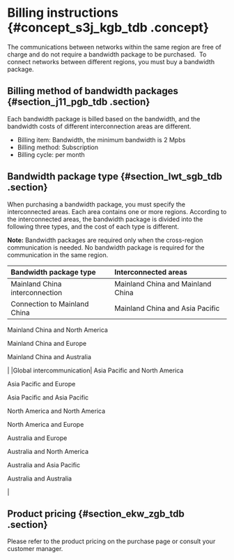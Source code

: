 # Billing instructions {#concept_s3j_kgb_tdb .concept}

The communications between networks within the same region are free of charge and do not require a bandwidth package to be purchased.  To connect networks between different regions, you must buy a bandwidth package.

## Billing method of bandwidth packages {#section_j11_pgb_tdb .section}

Each bandwidth package is billed based on the bandwidth, and the bandwidth costs of different interconnection areas are different.

-   Billing item: Bandwidth, the minimum bandwidth is 2 Mpbs
-   Billing method: Subscription
-   Billing cycle: per month

## Bandwidth package type {#section_lwt_sgb_tdb .section}

When purchasing a bandwidth package, you must specify the interconnected areas. Each area contains one or more regions. According to the interconnected areas, the bandwidth package is divided into the following three types, and the cost of each type is different.

**Note:** Bandwidth packages are required only when the cross-region communication is needed. No bandwidth package is required for the communication in the same region.

|Bandwidth package type|Interconnected areas|
|:---------------------|:-------------------|
|Mainland China interconnection|Mainland China and Mainland China|
|Connection to Mainland China| Mainland China and Asia Pacific

 Mainland China and North America

 Mainland China and Europe

 Mainland China and Australia

 |
|Global intercommunication| Asia Pacific and North America

 Asia Pacific and Europe

 Asia Pacific and Asia Pacific

 North America and North America

 North America and Europe

 Australia and Europe

 Australia and North America

 Australia and Asia Pacific

 Australia and Australia

 |

## Product pricing {#section_ekw_zgb_tdb .section}

Please refer to the product pricing on the purchase page or consult your customer manager.

